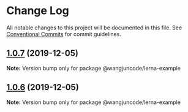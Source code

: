# Change Log

All notable changes to this project will be documented in this file.
See [Conventional Commits](https://conventionalcommits.org) for commit guidelines.

## [1.0.7](https://github.com/wang-jun-coder/lerna-example/compare/@wangjuncode/lerna-example@1.0.5...@wangjuncode/lerna-example@1.0.7) (2019-12-05)

**Note:** Version bump only for package @wangjuncode/lerna-example





## [1.0.6](https://github.com/wang-jun-coder/lerna-example/compare/@wangjuncode/lerna-example@1.0.5...@wangjuncode/lerna-example@1.0.6) (2019-12-05)

**Note:** Version bump only for package @wangjuncode/lerna-example
